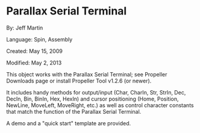 # Parallax Serial Terminal

By: Jeff Martin

Language: Spin, Assembly

Created: May 15, 2009

Modified: May 2, 2013

This object works with the Parallax Serial Terminal; see Propeller Downloads page or install Propeller Tool v1.2.6 (or newer).

It includes handy methods for output/input (Char, CharIn, Str, StrIn, Dec, DecIn, Bin, BinIn, Hex, HexIn) and cursor positioning (Home, Position, NewLine, MoveLeft, MoveRight, etc.) as well as control character constants that match the function of the Parallax Serial Terminal.

A demo and a "quick start" template are provided.
